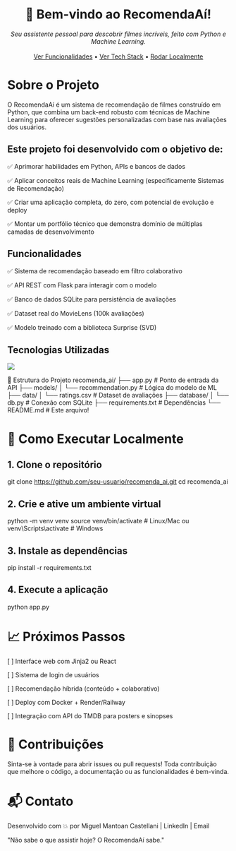 <h1 align="center">🤖 Bem-vindo ao RecomendaAí!</h1>

<p align="center">
<em>Seu assistente pessoal para descobrir filmes incríveis, feito com Python e Machine Learning.</em>
<br/>
<br/>
<a href="#-sobre-o-projeto">Ver Funcionalidades</a> •
<a href="#-tecnologias-utilizadas">Ver Tech Stack</a> •
<a href="#-como-executar-localmente">Rodar Localmente</a>
</p>

# Sobre o Projeto
O RecomendaAí é um sistema de recomendação de filmes construído em Python, que combina um back-end robusto com técnicas de Machine Learning para oferecer sugestões personalizadas com base nas avaliações dos usuários.

## Este projeto foi desenvolvido com o objetivo de:

✅ Aprimorar habilidades em Python, APIs e bancos de dados

✅ Aplicar conceitos reais de Machine Learning (especificamente Sistemas de Recomendação)

✅ Criar uma aplicação completa, do zero, com potencial de evolução e deploy

✅ Montar um portfólio técnico que demonstra domínio de múltiplas camadas de desenvolvimento

## Funcionalidades
✅ Sistema de recomendação baseado em filtro colaborativo

✅ API REST com Flask para interagir com o modelo

✅ Banco de dados SQLite para persistência de avaliações

✅ Dataset real do MovieLens (100k avaliações)

✅ Modelo treinado com a biblioteca Surprise (SVD)

## Tecnologias Utilizadas
<p align="left">
<a href="https://skillicons.dev">
<img src="https://skillicons.dev/icons?i=python,flask,pandas,numpy,scikitlearn,sqlite&perline=6" />
</a>
</p>

📂 Estrutura do Projeto
recomenda_ai/
├── app.py                  # Ponto de entrada da API
├── models/
│   └── recommendation.py   # Lógica do modelo de ML
├── data/
│   └── ratings.csv         # Dataset de avaliações
├── database/
│   └── db.py               # Conexão com SQLite
├── requirements.txt        # Dependências
└── README.md               # Este arquivo!

# 🚀 Como Executar Localmente
## 1. Clone o repositório
git clone https://github.com/seu-usuario/recomenda_ai.git
cd recomenda_ai

## 2. Crie e ative um ambiente virtual
python -m venv venv
source venv/bin/activate      # Linux/Mac
ou
venv\Scripts\activate         # Windows

## 3. Instale as dependências
pip install -r requirements.txt

## 4. Execute a aplicação
python app.py

# 📈 Próximos Passos
[ ] Interface web com Jinja2 ou React

[ ] Sistema de login de usuários

[ ] Recomendação híbrida (conteúdo + colaborativo)

[ ] Deploy com Docker + Render/Railway

[ ] Integração com API do TMDB para posters e sinopses

# 🤝 Contribuições
Sinta-se à vontade para abrir issues ou pull requests! Toda contribuição que melhore o código, a documentação ou as funcionalidades é bem-vinda.

# 📬 Contato
Desenvolvido com 💥 por Miguel Mantoan Castellani | LinkedIn | Email

"Não sabe o que assistir hoje? O RecomendaAí sabe."
